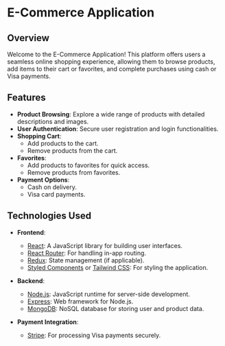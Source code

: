 # E-Commerce Application

## Overview

Welcome to the E-Commerce Application! This platform offers users a seamless online shopping experience, allowing them to browse products, add items to their cart or favorites, and complete purchases using cash or Visa payments.

## Features

- **Product Browsing**: Explore a wide range of products with detailed descriptions and images.
- **User Authentication**: Secure user registration and login functionalities.
- **Shopping Cart**:
  - Add products to the cart.
  - Remove products from the cart.
- **Favorites**:
  - Add products to favorites for quick access.
  - Remove products from favorites.
- **Payment Options**:
  - Cash on delivery.
  - Visa card payments.

## Technologies Used

- **Frontend**:
  - [React](https://reactjs.org/): A JavaScript library for building user interfaces.
  - [React Router](https://reactrouter.com/): For handling in-app routing.
  - [Redux](https://redux.js.org/): State management (if applicable).
  - [Styled Components](https://styled-components.com/) or [Tailwind CSS](https://tailwindcss.com/): For styling the application.

- **Backend**:
  - [Node.js](https://nodejs.org/): JavaScript runtime for server-side development.
  - [Express](https://expressjs.com/): Web framework for Node.js.
  - [MongoDB](https://www.mongodb.com/): NoSQL database for storing user and product data.

- **Payment Integration**:
  - [Stripe](https://stripe.com/): For processing Visa payments securely.
